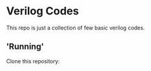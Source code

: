 # Verilog Codes
This repo is just a collection of few basic verilog codes.

## 'Running' 
Clone this repository: 
